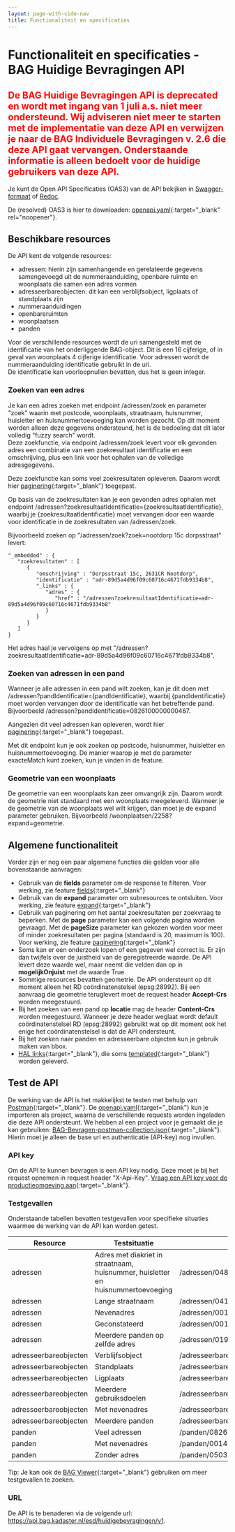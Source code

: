 ```yaml
---
layout: page-with-side-nav
title: Functionaliteit en specificaties
---
```

# Functionaliteit en specificaties - BAG Huidige Bevragingen API

## <span style="color:red">De BAG Huidige Bevragingen API is deprecated en wordt met ingang van 1 juli a.s. niet meer ondersteund. Wij adviseren niet meer te starten met de implementatie van deze API en verwijzen je naar de BAG Individuele Bevragingen v. 2.6 die deze API gaat vervangen. Onderstaande informatie is alleen bedoelt voor de huidige gebruikers van deze API.

Je kunt de Open API Specificaties (OAS3) van de API bekijken in [Swagger-formaat](./swagger-ui) of [Redoc](./redoc).

De (resolved) OAS3 is hier te downloaden: [openapi.yaml](https://github.com/VNG-Realisatie/Haal-Centraal-BAG-bevragen/blob/master/specificatie/genereervariant/openapi.yaml){:target="_blank" rel="noopener"}.

## Beschikbare resources
De API kent de volgende resources:
- adressen: hierin zijn samenhangende en gerelateerde gegevens samengevoegd uit de nummeraanduiding, openbare ruimte en woonplaats die samen een adres vormen
- adresseerbareobjecten: dit kan een verblijfsobject, ligplaats of standplaats zijn
- nummeraanduidingen
- openbareruimten
- woonplaatsen
- panden

Voor de verschillende resources wordt de uri samengesteld met de identificatie van het onderliggende BAG-object. Dit is een 16 cijferige, of in geval van woonplaats 4 cijferige identificatie. Voor adressen wordt de nummeraanduiding identificatie gebruikt in de uri.  
De identificatie kan voorloopnullen bevatten, dus het is geen integer.

### Zoeken van een adres
Je kan een adres zoeken met endpoint /adressen/zoek en parameter "zoek" waarin met postcode, woonplaats, straatnaam, huisnummer, huisletter en huisnummertoevoeging kan worden gezocht. Op dit moment worden alleen deze gegevens ondersteund, het is de bedoeling dat dit later volledig "fuzzy search" wordt.  
Deze zoekfunctie, via endpoint /adressen/zoek levert voor elk gevonden adres een combinatie van een zoekresultaat identificatie en een omschrijving, plus een link voor het ophalen van de volledige adresgegevens.

Deze zoekfunctie kan soms veel zoekresultaten opleveren. Daarom wordt hier [paginering](https://github.com/VNG-Realisatie/Haal-Centraal-common/blob/v1.1.0/features/paginering.feature){:target="_blank"} toegepast.

Op basis van de zoekresultaten kan je een gevonden adres ophalen met endpoint /adressen?zoekresultaatIdentificatie={zoekresultaatIdentificatie}, waarbij je {zoekresultaatIdentificatie} moet vervangen door een waarde voor identificatie in de zoekresultaten van /adressen/zoek.

Bijvoorbeeld zoeken op "/adressen/zoek?zoek=nootdorp 15c dorpsstraat" levert:
```
"_embedded" : {
   "zoekresultaten" : [
      {
         "omschrijving" : "Dorpsstraat 15c, 2631CR Nootdorp",
         "identificatie" : "adr-89d5a4d96f09c60716c4671fdb9334b8",
         "_links" : {
            "adres" : {
               "href" : "/adressen?zoekresultaatIdentificatie=adr-89d5a4d96f09c60716c4671fdb9334b8"
            }
         }
      }
   ]
}
```
Het adres haal je vervolgens op met "/adressen?zoekresultaatIdentificatie=adr-89d5a4d96f09c60716c4671fdb9334b8".

### Zoeken van adressen in een pand
Wanneer je alle adressen in een pand wilt zoeken, kan je dit doen met /adressen?pandIdentificatie={pandIdentificatie}, waarbij {pandIdentificatie} moet worden vervangen door de identificatie van het betreffende pand. Bijvoorbeeld /adressen?pandIdentificatie=0826100000000467.

Aangezien dit veel adressen kan opleveren, wordt hier [paginering](https://github.com/VNG-Realisatie/Haal-Centraal-common/blob/v1.1.0/features/paginering.feature){:target="_blank"} toegepast.

Met dit endpoint kun je ook zoeken op postcode, huisnummer, huisletter en huisnummertoevoeging.
De manier waarop je met de parameter exacteMatch kunt zoeken, kun je vinden in de feature.

### Geometrie van een woonplaats
De geometrie van een woonplaats kan zeer omvangrijk zijn. Daarom wordt de geometrie niet standaard met een woonplaats meegeleverd. Wanneer je de geometrie van de woonplaats wel wilt krijgen, dan moet je de expand parameter gebruiken. Bijvoorbeeld /woonplaatsen/2258?expand=geometrie.

## Algemene functionaliteit
Verder zijn er nog een paar algemene functies die gelden voor alle bovenstaande aanvragen:
- Gebruik van de **fields** parameter om de response te filteren. Voor werking, zie feature [fields](https://github.com/VNG-Realisatie/Haal-Centraal-common/blob/v1.1.0/features/fields.feature){:target="_blank"}
- Gebruik van de **expand** parameter om subresources te ontsluiten. Voor werking, zie feature [expand](https://github.com/VNG-Realisatie/Haal-Centraal-common/blob/v1.1.0/features/expand.feature){:target="_blank"}
- Gebruik van paginering om het aantal zoekresultaten per zoekvraag te beperken. Met de **page** parameter kan een volgende pagina worden gevraagd. Met de **pageSize** parameter kan gekozen worden voor meer of minder zoekresultaten per pagina (standaard is 20, maximum is 100). Voor werking, zie feature [paginering](https://github.com/VNG-Realisatie/Haal-Centraal-common/blob/v1.1.0/features/paginering.feature){:target="_blank"}
- Soms kan er een onderzoek lopen of een gegeven wel correct is. Er zijn dan twijfels over de juistheid van de geregistreerde waarde. De API levert deze waarde wel, maar neemt die velden dan op in **mogelijkOnjuist** met de waarde True.
- Sommige resources bevatten geometrie. De API ondersteunt op dit moment alleen het RD coördinatenstelsel (epsg:28992). Bij een aanvraag die geometrie teruglevert moet de request header **Accept-Crs** worden meegestuurd.
- Bij het zoeken van een pand op **locatie** mag de header **Content-Crs** worden meegestuurd. Wanneer je deze header weglaat wordt default coördinatenstelsel RD (epsg:28992) gebruikt wat op dit moment ook het enige het coördinatenstelsel is dat de API ondersteunt.
- Bij het zoeken naar panden en adresseerbare objecten kun je gebruik maken van bbox.
- [HAL links](https://tools.ietf.org/html/draft-kelly-json-hal-08){:target="_blank"}, die soms [templated](https://github.com/VNG-Realisatie/Haal-Centraal-common/blob/v1.1.0/features/uri-templating.feature){:target="_blank"} worden geleverd.

## Test de API
De werking van de API is het makkelijkst te testen met behulp van [Postman](https://www.getpostman.com/){:target="_blank"}.
De [openapi.yaml](https://github.com/VNG-Realisatie/Haal-Centraal-BAG-bevragen/blob/master/specificatie/genereervariant/openapi.yaml){:target="_blank"} kun je importeren als project, waarna de verschillende requests worden ingeladen die deze API ondersteunt.
We hebben al een project voor je gemaakt die je kan gebruiken: [BAG-Bevragen-postman-collection.json](https://github.com/VNG-Realisatie/Haal-Centraal-BAG-bevragen/blob/master/test/BAG-Bevragen-postman-collection.json){:target="_blank"}. Hierin moet je alleen de base url en authenticatie (API-key) nog invullen.

### API key
Om de API te kunnen bevragen is een API key nodig. Deze moet je bij het request opnemen in request header "X-Api-Key".
[Vraag een API key voor de productieomgeving aan](https://formulieren.kadaster.nl/aanvraag_bag_api_huidige_bevragingen_productie){:target="_blank"}.

### Testgevallen
Onderstaande tabellen bevatten testgevallen voor specifieke situaties waarmee de werking van de API kan worden getest.

| Resource              | Testsituatie                                                                     | uri                                     |
| --------------------- | -------------------------------------------------------------------------------- | --------------------------------------- |
| adressen              | Adres met diakriet in straatnaam, huisnummer, huisletter en huisnummertoevoeging | /adressen/0484200002040489              |
| adressen              | Lange straatnaam                                                                 | /adressen/0417200000000354              |
| adressen              | Nevenadres                                                                       | /adressen/0014200022197986              |
| adressen              | Geconstateerd                                                                    | /adressen/0014200022188962              |
| adressen              | Meerdere panden op zelfde adres                                                  | /adressen/0193200000096680              |
| adresseerbareobjecten | Verblijfsobject                                                                  | /adresseerbareobjecten/0599010000165822 |
| adresseerbareobjecten | Standplaats                                                                      | /adresseerbareobjecten/0503030000103062 |
| adresseerbareobjecten | Ligplaats                                                                        | /adresseerbareobjecten/0569020000012435 |
| adresseerbareobjecten | Meerdere gebruiksdoelen                                                          | /adresseerbareobjecten/0626019900006674 |
| adresseerbareobjecten | Met nevenadres                                                                   | /adresseerbareobjecten/0014010011067299 |
| adresseerbareobjecten | Meerdere panden                                                                  | /adresseerbareobjecten/0193010000096628 |
| panden                | Veel adressen                                                                    | /panden/0826100000000467                |
| panden                | Met nevenadres                                                                   | /panden/0014100010921152                |
| panden                | Zonder adres                                                                     | /panden/0503100000034877                |

Tip: Je kan ook de [BAG Viewer](https://bagviewer.kadaster.nl/lvbag/bag-viewer/index.html){:target="_blank"} gebruiken om meer testgevallen te zoeken.

### URL
De API is te benaderen via de volgende url: https://api.bag.kadaster.nl/esd/huidigebevragingen/v1.
